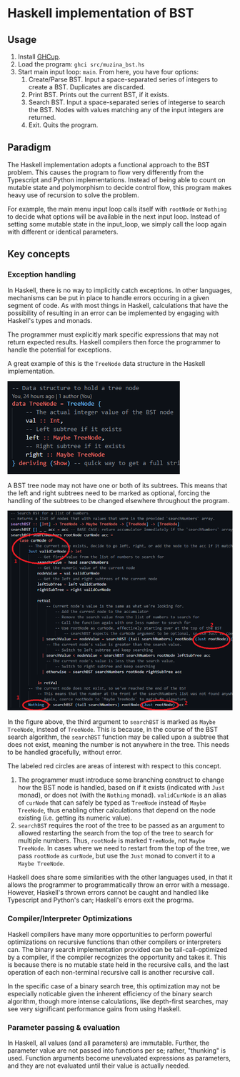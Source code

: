 # Haskell implementation of BST

## Usage
1.  Install [GHCup](https://www.haskell.org/ghcup/).
1.  Load the program: `ghci src/muzina_bst.hs`
2.  Start main input loop: `main`. From here, you have four options:
    1. Create/Parse BST. Input a space-separated series of integers to create a BST. Duplicates are discarded.
    2. Print BST. Prints out the current BST, if it exists.
    3. Search BST. Input a space-separated series of integerse to search the BST. Nodes with values matching any of the input integers are returned.
    4. Exit. Quits the program.

## Paradigm
The Haskell implementation adopts a functional approach to the BST problem. This causes the program to flow very differently from the Typescript and Python implementations. Instead of being able to count on mutable state and polymorphism to decide control flow, this program makes heavy use of recursion to solve the problem.

For example, the main menu input loop calls itself with `rootNode` or `Nothing` to decide what options will be available in the next input loop. Instead of setting some mutable state in the input_loop, we simply call the loop again with different or identical parameters.

## Key concepts
### Exception handling
In Haskell, there is no way to implicitly catch exceptions. In other languages, mechanisms can be put in place to handle errors occuring in a given segment of code. As with most things in Haskell, calculations that have the possibility of resulting in an error can be implemented by engaging with Haskell's types and monads. 

The programmer must explicitly mark specific expressions that may not return expected results. Haskell compilers then force the programmer to handle the potential for exceptions.

A great example of this is the `TreeNode` data structure in the Haskell implementation.

![Haskell Treenode data structure, showing the `Maybe` declarations](./readme_assets/treenode_datastructure.png)

A BST tree node may not have one or both of its subtrees. This means that the left and right subtrees need to be marked as optional, forcing the handling of the subtrees to be changed elsewhere throughout the program.

![BST search function, showing explicit handling of the `Maybe` subtrees](./readme_assets/treenode_bst_search_maybe_handling.png)

In the figure above, the third argument to `searchBST` is marked as `Maybe TreeNode`, instead of `TreeNode`. This is because, in the course of the BST search algorithm, the `searchBST` function may be called upon a subtree that does not exist, meaning the number is not anywhere in the tree. This needs to be handled gracefully, without error.

The labeled red circles are areas of interest with respect to this concept.
1. The programmer must introduce some branching construct to change how the BST node is handled, based on if it exists (indicated with `Just` monad), or does not (with the `Nothing` monad). `validCurNode` is an alias of `curNode` that can safely be typed as `TreeNode` instead of `Maybe TreeNode`, thus enabling other calculations that depend on the node existing (i.e. getting its numeric value).
2. `searchBST` requires the root of the tree to be passed as an argument to allowed restarting the search from the top of the tree to search for multiple numbers. Thus, `rootNode` is marked `TreeNode`, not `Maybe TreeNode`. In cases where we need to restart from the top of the tree, we pass `rootNode` as `curNode`, but use the `Just` monad to convert it to a `Maybe TreeNode`.

Haskell does share some similarities with the other languages used, in that it allows the programmer to programmatically throw an error with a message. However, Haskell's thrown errors cannot be caught and handled like Typescript and Python's can; Haskell's errors exit the progrma.

### Compiler/Interpreter Optimizations
Haskell compilers have many more opportunities to perform powerful optimizations on recursive functions than other compilers or interpreters can. The binary search implementation provided can be tail-call-optimized by a compiler, if the compiler recognizes the opportunity and takes it. This is because there is no mutable state held in the recursive calls, and the last operation of each non-terminal recursive call is another recursive call. 

In the specific case of a binary search tree, this optimization may not be especially noticable given the inherent efficiency of the binary search algorithm, though more intense calculations, like depth-first searches, may see very significant performance gains from using Haskell. 

### Parameter passing & evaluation
In Haskell, all values (and all parameters) are immutable. Further, the parameter value are not passed into functions per se; rather, "thunking" is used. Function arguments become unevaluated expressions as parameters, and they are not evaluated until their value is actually needed. 